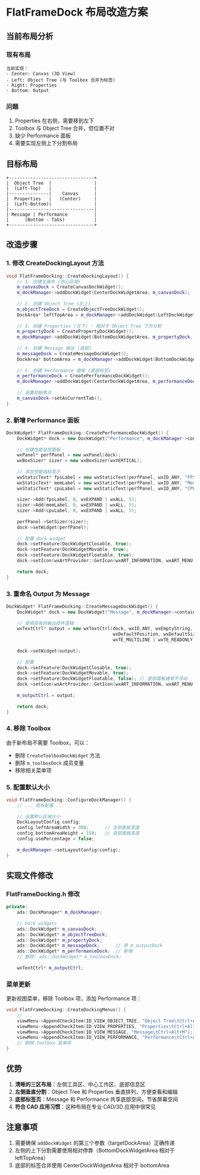 # FlatFrameDock 布局改造方案

## 当前布局分析

### 现有布局
```
当前实现：
- Center: Canvas (3D View)
- Left: Object Tree (与 Toolbox 合并为标签)
- Right: Properties
- Bottom: Output
```

### 问题
1. Properties 在右侧，需要移到左下
2. Toolbox 与 Object Tree 合并，但位置不对
3. 缺少 Performance 面板
4. 需要实现左侧上下分割布局

## 目标布局

```
+--------------------------------+
|  Object Tree  |                |
|  (Left-Top)   |                |
|---------------|    Canvas      |
|  Properties   |   (Center)     |
|  (Left-Bottom)|                |
|--------------------------------|
| Message | Performance          |
|      (Bottom - Tabs)           |
+--------------------------------+
```

## 改造步骤

### 1. 修改 CreateDockingLayout 方法

```cpp
void FlatFrameDocking::CreateDockingLayout() {
    // 1. 创建主画布 (中心区域)
    m_canvasDock = CreateCanvasDockWidget();
    m_dockManager->addDockWidget(CenterDockWidgetArea, m_canvasDock);
    
    // 2. 创建 Object Tree (左上)
    m_objectTreeDock = CreateObjectTreeDockWidget();
    DockArea* leftTopArea = m_dockManager->addDockWidget(LeftDockWidgetArea, m_objectTreeDock);
    
    // 3. 创建 Properties (左下) - 相对于 Object Tree 下方分割
    m_propertyDock = CreatePropertyDockWidget();
    m_dockManager->addDockWidget(BottomDockWidgetArea, m_propertyDock, leftTopArea);
    
    // 4. 创建 Message 输出 (底部)
    m_messageDock = CreateMessageDockWidget();
    DockArea* bottomArea = m_dockManager->addDockWidget(BottomDockWidgetArea, m_messageDock);
    
    // 5. 创建 Performance 面板 (底部标签)
    m_performanceDock = CreatePerformanceDockWidget();
    m_dockManager->addDockWidget(CenterDockWidgetArea, m_performanceDock, bottomArea);
    
    // 设置初始焦点
    m_canvasDock->setAsCurrentTab();
}
```

### 2. 新增 Performance 面板

```cpp
DockWidget* FlatFrameDocking::CreatePerformanceDockWidget() {
    DockWidget* dock = new DockWidget("Performance", m_dockManager->containerWidget());
    
    // 创建性能监控面板
    wxPanel* perfPanel = new wxPanel(dock);
    wxBoxSizer* sizer = new wxBoxSizer(wxVERTICAL);
    
    // 添加性能指标显示
    wxStaticText* fpsLabel = new wxStaticText(perfPanel, wxID_ANY, "FPS: 0");
    wxStaticText* memLabel = new wxStaticText(perfPanel, wxID_ANY, "Memory: 0 MB");
    wxStaticText* cpuLabel = new wxStaticText(perfPanel, wxID_ANY, "CPU: 0%");
    
    sizer->Add(fpsLabel, 0, wxEXPAND | wxALL, 5);
    sizer->Add(memLabel, 0, wxEXPAND | wxALL, 5);
    sizer->Add(cpuLabel, 0, wxEXPAND | wxALL, 5);
    
    perfPanel->SetSizer(sizer);
    dock->setWidget(perfPanel);
    
    // 配置 dock widget
    dock->setFeature(DockWidgetClosable, true);
    dock->setFeature(DockWidgetMovable, true);
    dock->setFeature(DockWidgetFloatable, true);
    dock->setIcon(wxArtProvider::GetIcon(wxART_INFORMATION, wxART_MENU));
    
    return dock;
}
```

### 3. 重命名 Output 为 Message

```cpp
DockWidget* FlatFrameDocking::CreateMessageDockWidget() {
    DockWidget* dock = new DockWidget("Message", m_dockManager->containerWidget());
    
    // 使用现有的输出控件逻辑
    wxTextCtrl* output = new wxTextCtrl(dock, wxID_ANY, wxEmptyString,
                                        wxDefaultPosition, wxDefaultSize,
                                        wxTE_MULTILINE | wxTE_READONLY | wxTE_RICH2);
    
    dock->setWidget(output);
    
    // 配置
    dock->setFeature(DockWidgetClosable, true);
    dock->setFeature(DockWidgetMovable, true);
    dock->setFeature(DockWidgetFloatable, false); // 底部面板通常不浮动
    dock->setIcon(wxArtProvider::GetIcon(wxART_INFORMATION, wxART_MENU));
    
    m_outputCtrl = output;
    
    return dock;
}
```

### 4. 移除 Toolbox

由于新布局不需要 Toolbox，可以：
- 删除 `CreateToolboxDockWidget` 方法
- 删除 `m_toolboxDock` 成员变量
- 移除相关菜单项

### 5. 配置默认大小

```cpp
void FlatFrameDocking::ConfigureDockManager() {
    // ... 现有配置 ...
    
    // 设置默认区域大小
    DockLayoutConfig config;
    config.leftAreaWidth = 300;      // 左侧面板宽度
    config.bottomAreaHeight = 150;   // 底部面板高度
    config.usePercentage = false;
    
    m_dockManager->setLayoutConfig(config);
}
```

## 实现文件修改

### FlatFrameDocking.h 修改

```cpp
private:
    ads::DockManager* m_dockManager;
    
    // Dock widgets
    ads::DockWidget* m_canvasDock;
    ads::DockWidget* m_objectTreeDock;
    ads::DockWidget* m_propertyDock;
    ads::DockWidget* m_messageDock;      // 原 m_outputDock
    ads::DockWidget* m_performanceDock;  // 新增
    // 删除: ads::DockWidget* m_toolboxDock;
    
    wxTextCtrl* m_outputCtrl;
```

### 菜单更新

更新视图菜单，移除 Toolbox 项，添加 Performance 项：

```cpp
void FlatFrameDocking::CreateDockingMenus() {
    // ... 
    viewMenu->AppendCheckItem(ID_VIEW_OBJECT_TREE, "Object Tree\tCtrl+Alt+O");
    viewMenu->AppendCheckItem(ID_VIEW_PROPERTIES, "Properties\tCtrl+Alt+P");
    viewMenu->AppendCheckItem(ID_VIEW_MESSAGE, "Message\tCtrl+Alt+M");
    viewMenu->AppendCheckItem(ID_VIEW_PERFORMANCE, "Performance\tCtrl+Alt+F");
    // 删除 Toolbox 菜单项
}
```

## 优势

1. **清晰的三区布局**：左侧工具区、中心工作区、底部信息区
2. **左侧垂直分割**：Object Tree 和 Properties 垂直排列，方便查看和编辑
3. **底部标签页**：Message 和 Performance 共享底部空间，节省屏幕空间
4. **符合 CAD 应用习惯**：这种布局在专业 CAD/3D 应用中很常见

## 注意事项

1. 需要确保 `addDockWidget` 的第三个参数（targetDockArea）正确传递
2. 左侧的上下分割需要使用相对停靠（BottomDockWidgetArea 相对于 leftTopArea）
3. 底部的标签合并使用 CenterDockWidgetArea 相对于 bottomArea